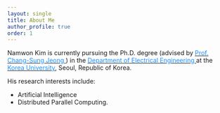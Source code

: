 ```yaml
---
layout: single
title: About Me
author_profile: true
order: 1
---
```


Namwon Kim is currently pursuing the Ph.D. degree (advised by [<font color='dodgerblue'> Prof. Chang-Sung Jeong </font>](https://koreauniv.pure.elsevier.com/en/persons/chang-sung-jeong)) in the [<font color='dodgerblue'> Department of Electrical Engineering </font>](https://ee.korea.ac.kr/eng/main/main.html) at the [<font color='dodgerblue'> Korea University</font>](https://www.korea.edu/), Seoul, Republic of Korea.


His research interests include:
- Artificial Intelligence
- Distributed Parallel Computing.


<script type='text/javascript' id='clustrmaps' src='//cdn.clustrmaps.com/map_v2.js?cl=ffffff&w=163&t=tt&d=9n7XmY2J_uslkPyd-OJqi7ZPT-U-vdL-bqFJ1LKAZEI&co=2d78ad&ct=ffffff&cmo=3acc3a&cmn=ff5353'></script>

